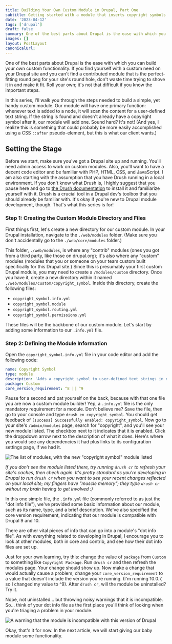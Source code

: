 ```yaml
---
title: Building Your Own Custom Module in Drupal, Part One
subtitle: Getting started with a module that inserts copyright symbols into text
date: '2023-04-12'
tags: ['drupal']
draft: false
summary: One of the best parts about Drupal is the ease with which you can build your own custom functionality. If you find yourself with a custom need on your Drupal site and you can't find a contributed module that is the perfect-fitting round peg for your site's round hole, don't waste time trying to shove it in and make it fit. Roll your own; it's not that difficult if you know the important steps.
images: []
layout: PostLayout
canonicalUrl:
---
```


One of the best parts about Drupal is the ease with which you can build your own custom functionality. If you find yourself with a custom need on your Drupal site and you can't find a contributed module that is the perfect-fitting round peg for your site's round hole, don't waste time trying to shove it in and make it fit. Roll your own; it's not that difficult if you know the important steps.

In this series, I'll walk you through the steps needed to build a simple, yet handy custom module. Our module will have one primary function: whenever text is added to a node, it will scan the content for a user-defined text string. If the string is found and doesn't already have a copyright symbol after it, our module will add one. Sound hard? It's not! (And yes, I realize this is something that could probably be more easily accomplished using a CSS `::after` pseudo-element, but this is what our client wants.)

## Setting the Stage

Before we start, make sure you've got a Drupal site up and running. You'll need admin access to work on custom modules. Also, you'll want to have a decent code editor and be familiar with PHP, HTML, CSS, and JavaScript. I am also starting with the assumption that you have Drush running in a local environment. If you don't know what Drush is, I highly suggest that you pause here and go to [the Drush documentation](https://drush.org) to install it and familiarize yourself with it. Drush is a crucial tool in a Drupal dev's toolbox that you should already be familiar with. It's okay if you're new to Drupal module development, though. That's what this series is for!

### Step 1: Creating the Custom Module Directory and Files

First things first, let's create a new directory for our custom module. In your Drupal installation, navigate to the `./web/modules` folder. (Make sure you don't accidentally go to the `./web/core/modules` folder.)

This folder, `./web/modules`, is where any "contrib" modules (ones you got from a third party, like those on drupal.org); it's also where any "custom" modules (modules that you or someone on your team custom built specifically for this Drupal site.) Since this is presumably your first custom Drupal module, you may need to create a `/modules/custom` directory. Once you have it, create a new directory within it named `./web/modules/custom/copyright_symbol`. Inside this directory, create the following files:

- `copyright_symbol.info.yml`
- `copyright_symbol.module`
- `copyright_symbol.routing.yml`
- `copyright_symbol.permissions.yml`

These files will be the backbone of our custom module. Let's start by adding some information to our `.info.yml` file.

### Step 2: Defining the Module Information

Open the `copyright_symbol.info.yml` file in your code editor and add the following code:

```yaml
name: Copyright Symbol
type: module
description: 'Adds a copyright symbol to user-defined text strings in nodes.'
package: Custom
core_version_requirement: ^8 || ^9
```

Pause for a second and pat yourself on the back, because with that one file you are now a custom module builder! Yep, a `.info.yml` file is the only mandatory requirement for a module. Don't believe me? Save the file, then go to your console and type `drush en copyright_symbol`. You should get feedback of `[success] Successfully enabled: copyright_symbol`. Now go to your site's `/admin/modules` page, search for "copyright", and you'll see your new module listed. The checkbox next to it indicates that it is enabled. Click the droppdown arrow next to the description of what it does. Here's where you would see any dependencies it had plus links to its configuration settings page, if we had it.

![The list of modules, with the new "copyright symbol" module listed](/static/images/copyright01.png 'copyright')

_If you don't see the module listed there, try running `drush cr` to refresh your site's caches, then check again. It's pretty standard as you're developing in Drupal to run `drush cr` when you want to see your recent changes reflected on your local site; my fingers have "muscle memory"; they type `drush cr` without my brain having to get involved :)_

In this one simple file, the `.info.yml` file (commonly referred to as just the "dot info file"), we've provided some basic information about our module, such as its name, type, and a brief description. We've also specified the core version requirement, indicating that our module is compatible with Drupal 9 and 10.

There are other vital pieces of info that can go into a module's "dot info file". As with everything related to developing in Drupal, I encourage you to look at other modules, both in core and contrib, and see how their dot info files are set up.

Just for your own learning, try this: change the value of `package` from `Custom` to something like `Copyright Package`. Run `drush cr` and then refresh the modules page. Your change should show up. Now make a change that would actually cause a problem; change your `core_version_requirement` to a value that doesn't include the version you're running. (I'm running 10.0.7, so I changed my value to ^9). After `drush cr`, will the module be uninstalled? Try it.

Nope, not uninstalled... but throwing noisy warnings that it is incompatible. So... think of your dot info file as the first place you'll think of looking when you're triaging a problem in your module.

![A warning that the module is incompatible with this version of Drupal](/static/images/copyright03.png 'copyright 03')

Okay, that's it for now. In the next article, we will start giving our baby module some functionality.
